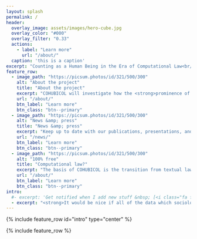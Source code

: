 ```yaml
---
layout: splash
permalink: /
header:
  overlay_image: assets/images/hero-cube.jpg
  overlay_color: "#000"
  overlay_filter: "0.33"
  actions:
    - label: "Learn more"
      url: "/about/"
  caption: 'this is a caption'
excerpt: "Counting as a Human Being in the Era of Computational Law<br/><small>Say [cubicle](https://www.wired.com/2014/04/how-offices-accidentally-became-hellish-cubicle-farms/) &#9642; Think [Wittgenstein's cube](http://perscrutor.com/?p=446)</small>"
feature_row:
  - image_path: "https://picsum.photos/id/321/500/300"
    alt: "About the project"
    title: "About the project"
    excerpt: "COHUBICOL will investigate how the <strong>prominence of counting and computation</strong> transforms many of the assumptions, operations and outcomes of the law."
    url: "/about/"
    btn_label: "Learn more"
    btn_class: "btn--primary"
  - image_path: "https://picsum.photos/id/321/500/300"
    alt: "News &amp; press"
    title: "News &amp; press"
    excerpt: "Keep up to date with our publications, presentations, and press."
    url: "/news/"
    btn_label: "Learn more"
    btn_class: "btn--primary"
  - image_path: "https://picsum.photos/id/321/500/300"
    alt: "100% free"
    title: "Computational law?"
    excerpt: "The basis of COHUBICOL is the transition from textual law to computational law, both data-driven and code-driven."
    url: "/about/"
    btn_label: "Learn more"
    btn_class: "btn--primary"
intro:
  #- excerpt: 'Get notified when I add new stuff &nbsp; [<i class="fa fa-twitter"></i> @mmistakes](https://twitter.com/mmistakes){: .btn .btn--twitter}'
  - excerpt: "<strong>It would be nice if all of the data which sociologists require could be enumerated because then we could run them through IBM machines and draw charts as the economists do. However, not everything that can be counted counts, and not everything that counts can be counted</strong><br/>&mdash; William Cameron, <em>Informal Sociology</em> (1963)"
---
```


{% include feature_row id="intro" type="center" %}

{% include feature_row %}
